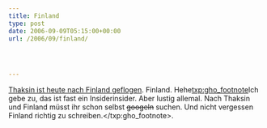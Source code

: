 ```yaml
---
title: Finland
type: post
date: 2006-09-09T05:15:00+00:00
url: /2006/09/finland/




---
```

[Thaksin ist heute nach Finland geflogen][1]. Finland. Hehe<txp:gho_footnote>Ich gebe zu, das ist fast ein Insiderinsider. Aber lustig allemal. Nach Thaksin und Finland müsst ihr schon selbst <del>googeln</del> suchen. Und nicht vergessen Finland richtig zu schreiben.</txp:gho_footnote>.

 [1]: http://www.nationmultimedia.com/breakingnews/read.php?newsid=30013212
